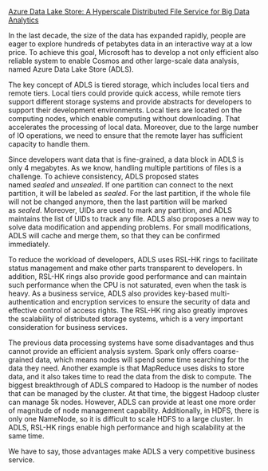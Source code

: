 [Azure Data Lake Store: A Hyperscale Distributed File Service for Big Data Analytics](https://dl.acm.org/doi/10.1145/3035918.3056100)

In the last decade, the size of the data has expanded rapidly, people are eager to explore hundreds of petabytes data in an interactive way at a low price. To achieve this goal, Microsoft has to develop a not only efficient also reliable system to enable Cosmos and other large-scale data analysis, named Azure Data Lake Store (ADLS).

The key concept of ADLS is tiered storage, which includes local tiers and remote tiers. Local tiers could provide quick access, while remote tiers support different storage systems and provide abstracts for developers to support their development environments. Local tiers are located on the computing nodes, which enable computing without downloading. That accelerates the processing of local data. Moreover, due to the large number of IO operations, we need to ensure that the remote layer has sufficient capacity to handle them.

Since developers want data that is fine-grained, a data block in ADLS is only 4 megabytes. As we know, handling multiple partitions of files is a challenge. To achieve consistency, ADLS proposed states named _sealed_ and _unsealed_. If one partition can connect to the next partition, it will be labeled as _sealed_. For the last partition, if the whole file will not be changed anymore, then the last partition will be marked as _sealed_. Moreover, UIDs are used to mark any partition, and ADLS maintains the list of UIDs to track any file. ADLS also proposes a new way to solve data modification and appending problems. For small modifications, ADLS will cache and merge them, so that they can be confirmed immediately.

To reduce the workload of developers, ADLS uses RSL-HK rings to facilitate status management and make other parts transparent to developers. In addition, RSL-HK rings also provide good performance and can maintain such performance when the CPU is not saturated, even when the task is heavy. As a business service, ADLS also provides key-based multi-authentication and encryption services to ensure the security of data and effective control of access rights. The RSL-HK ring also greatly improves the scalability of distributed storage systems, which is a very important consideration for business services.

The previous data processing systems have some disadvantages and thus cannot provide an efficient analysis system. Spark only offers coarse-grained data, which means nodes will spend some time searching for the data they need. Another example is that MapReduce uses disks to store data, and it also takes time to read the data from the disk to compute. The biggest breakthrough of ADLS compared to Hadoop is the number of nodes that can be managed by the cluster. At that time, the biggest Hadoop cluster can manage 5k nodes. However, ADLS can provide at least one more order of magnitude of node management capability. Additionally, in HDFS, there is only one NameNode, so it is difficult to scale HDFS to a large cluster. In ADLS, RSL-HK rings enable high performance and high scalability at the same time.

We have to say, those advantages make ADLS a very competitive business service.